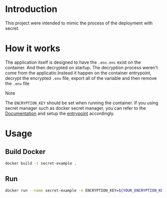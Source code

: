# Introduction
This project were intended to mimic the process of the deployment with secret.

# How it works
The application itself is designed to have the `.env.enc` exist on the container. And then decrypted on startup. The decryption process weren't come from the applicatio.Instead it happen on the container entrypoint, decrypt the encrypted `.env` file, export all of the variable and then remove the `.env` file

> [!NOTE]
> The `ENCRYPTION_KEY` should be set when running the container. If you using secret manager such as docker secret manager, you can refer to the [Documentation](https://docs.docker.com/engine/swarm/secrets/) and setup the [entrypoint](./entrypoint.sh) accordingly.

# Usage
## Build Docker
```bash
docker build -t secret-example .
```

## Run
```bash
docker run --name secret-example -e ENCRYPTION_KEY=${YOUR_ENCRYPTION_KEY} -v /path/into/encrypted.env:/app/.env.enc -d secret-example:latest
```
